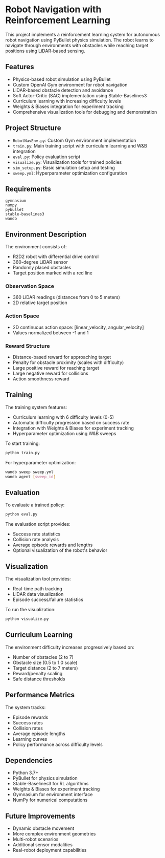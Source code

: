 # Robot Navigation with Reinforcement Learning

This project implements a reinforcement learning system for autonomous robot navigation using PyBullet physics simulation. The robot learns to navigate through environments with obstacles while reaching target positions using LiDAR-based sensing.

## Features

- Physics-based robot simulation using PyBullet
- Custom OpenAI Gym environment for robot navigation
- LiDAR-based obstacle detection and avoidance
- Soft Actor-Critic (SAC) implementation using Stable-Baselines3
- Curriculum learning with increasing difficulty levels
- Weights & Biases integration for experiment tracking
- Comprehensive visualization tools for debugging and demonstration

## Project Structure

- `RobotNavEnv.py`: Custom Gym environment implementation
- `train.py`: Main training script with curriculum learning and W&B integration
- `eval.py`: Policy evaluation script
- `visualize.py`: Visualization tools for trained policies
- `sim_setup.py`: Basic simulation setup and testing
- `sweep.yml`: Hyperparameter optimization configuration

## Requirements

```
gymnasium
numpy
pybullet
stable-baselines3
wandb
```

## Environment Description

The environment consists of:
- R2D2 robot with differential drive control
- 360-degree LiDAR sensor
- Randomly placed obstacles
- Target position marked with a red line

### Observation Space
- 360 LiDAR readings (distances from 0 to 5 meters)
- 2D relative target position

### Action Space
- 2D continuous action space: [linear_velocity, angular_velocity]
- Values normalized between -1 and 1

### Reward Structure
- Distance-based reward for approaching target
- Penalty for obstacle proximity (scales with difficulty)
- Large positive reward for reaching target
- Large negative reward for collisions
- Action smoothness reward

## Training

The training system features:
- Curriculum learning with 6 difficulty levels (0-5)
- Automatic difficulty progression based on success rate
- Integration with Weights & Biases for experiment tracking
- Hyperparameter optimization using W&B sweeps

To start training:
```bash
python train.py
```

For hyperparameter optimization:
```bash
wandb sweep sweep.yml
wandb agent [sweep_id]
```

## Evaluation

To evaluate a trained policy:
```bash
python eval.py
```

The evaluation script provides:
- Success rate statistics
- Collision rate analysis
- Average episode rewards and lengths
- Optional visualization of the robot's behavior

## Visualization

The visualization tool provides:
- Real-time path tracking
- LiDAR data visualization
- Episode success/failure statistics

To run the visualization:
```bash
python visualize.py
```

## Curriculum Learning

The environment difficulty increases progressively based on:
- Number of obstacles (2 to 7)
- Obstacle size (0.5 to 1.0 scale)
- Target distance (2 to 7 meters)
- Reward/penalty scaling
- Safe distance thresholds

## Performance Metrics

The system tracks:
- Episode rewards
- Success rates
- Collision rates
- Average episode lengths
- Learning curves
- Policy performance across difficulty levels

## Dependencies

- Python 3.7+
- PyBullet for physics simulation
- Stable-Baselines3 for RL algorithms
- Weights & Biases for experiment tracking
- Gymnasium for environment interface
- NumPy for numerical computations

## Future Improvements

- Dynamic obstacle movement
- More complex environment geometries
- Multi-robot scenarios
- Additional sensor modalities
- Real-robot deployment capabilities